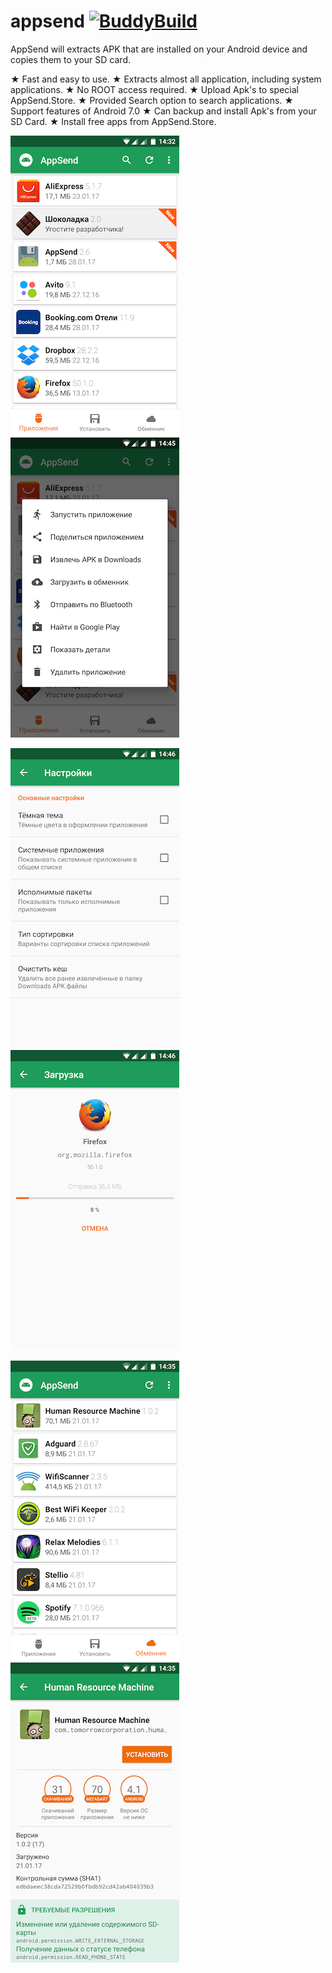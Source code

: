 # appsend [![BuddyBuild](https://dashboard.buddybuild.com/api/statusImage?appID=57737c236a23440100ed17a7&branch=master&build=latest)](https://dashboard.buddybuild.com/apps/57737c236a23440100ed17a7/build/latest)
AppSend will extracts APK that are installed on your Android device and copies them to your SD card.

★ Fast and easy to use.
★ Extracts almost all application, including system applications.
★ No ROOT access required.
★ Upload Apk's to special AppSend.Store.
★ Provided Search option to search applications.
★ Support features of Android 7.0
★ Can backup and install Apk's from your SD Card.
★ Install free apps from AppSend.Store.

![Screenshot](art/main.png "Main screen")
![Screenshot](art/menu.png "Application menu")

![Screenshot](art/prefs.png "Preferences")
![Screenshot](art/share.png "Upload application")

![Screenshot](art/store.png "Store window")
![Screenshot](art/app.png "Application screen")
